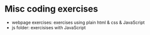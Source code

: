 # Misc coding exercises

* webpage exercises: exercises using plain html & css & JavaScript
* js folder: exercisises with JavaScript